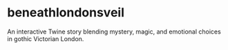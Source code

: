 # beneathlondonsveil
An interactive Twine story blending mystery, magic, and emotional choices in gothic Victorian London.
